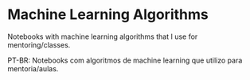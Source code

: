 # Machine Learning Algorithms

Notebooks with machine learning algorithms that I use for mentoring/classes.


PT-BR: Notebooks com algoritmos de machine learning que utilizo para mentoria/aulas.
